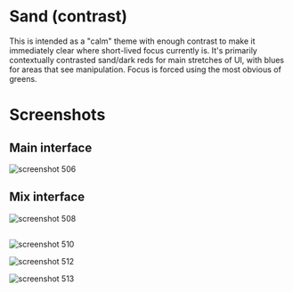 # Sand (contrast)

This is intended as a "calm" theme with enough contrast to make it immediately clear where short-lived focus currently is. It's primarily contextually contrasted sand/dark reds for main stretches of UI, with blues for areas that see manipulation. Focus is forced using the most obvious of greens.

# Screenshots

## Main interface

![screenshot 506](https://user-images.githubusercontent.com/177243/97910684-f1dd1180-1cfe-11eb-89ef-6d22b8d23269.png)

## Mix interface

![screenshot 508](https://user-images.githubusercontent.com/177243/97910703-f4d80200-1cfe-11eb-9ff7-e951cda186b4.png)

##

![screenshot 510](https://user-images.githubusercontent.com/177243/97910710-f86b8900-1cfe-11eb-978e-10e5f72c61b8.png)

![screenshot 512](https://user-images.githubusercontent.com/177243/97910718-fb667980-1cfe-11eb-8470-fec3d135fc50.png)

![screenshot 513](https://user-images.githubusercontent.com/177243/97910727-fefa0080-1cfe-11eb-8a27-2034f474f02e.png)

